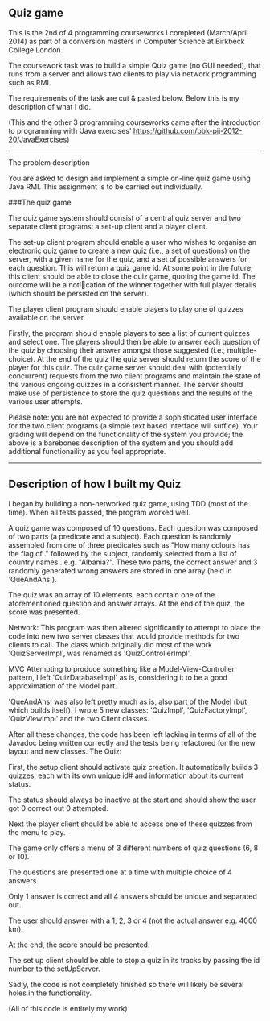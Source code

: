 **Quiz game**
---------------------------------------------------------------------------------------------------------------------------------------

This is the 2nd of 4 programming courseworks I completed (March/April 2014) as part of a conversion masters in Computer Science at Birkbeck College London.

The coursework task was to build a simple Quiz game (no GUI needed), that runs from a server and allows two clients to play via network programming such as RMI.

The requirements of the task are cut & pasted below. Below this is my description of what I did. 

(This and the other 3 programming courseworks came after the introduction to programming with 'Java exercises' https://github.com/bbk-pij-2012-20/JavaExercises)

---
The problem description

You are asked to design and implement a simple on-line quiz game using Java RMI. This assignment is to be carried out individually.

###The quiz game

The quiz game system should consist of a central quiz server and two separate client programs: a set-up client and a player client.

The set-up client program should enable a user who wishes to organise an electronic quiz game to create a new quiz (i.e., a set of questions) on the server, with a given name for the quiz, and a set of possible answers for each question. This will return a quiz game id. At some point in the future, this client should be able to close the quiz game, quoting the game id. The outcome will be a notication of the winner together with full player details (which should be persisted on the server).

The player client program should enable players to play one of quizzes available on the server.

Firstly, the program should enable players to see a list of current quizzes and select one.
The players should then be able to answer each question of the quiz by choosing their answer amongst those suggested (i.e., multiple-choice).
At the end of the quiz the quiz server should return the score of the player for this quiz. 
The quiz game server should deal with (potentially concurrent) requests from the two client programs and maintain the state of the various ongoing quizzes in a consistent manner. The server should make use of persistence to store the quiz questions and the results of the various user attempts.

Please note: you are not expected to provide a sophisticated user interface for the two client programs (a simple text based interface will suffice).
Your grading will depend on the functionality of the system you provide; the above is a barebones description of the system and you should add additional functionaility as you feel appropriate.

-------------------------------------------------------------------------------------------------------------------------------------

Description of how I built my Quiz
----------------------------------

I began by building a non-networked quiz game, using TDD (most of the time). When all tests passed, the program worked well.

A quiz game was composed of 10 questions. Each question was composed of two parts (a predicate and a subject). Each question is randomly assembled from one of three predicates such as "How many colours has the flag of.." followed by the subject, randomly selected from a list of country names ..e.g. "Albania?". These two parts, the correct answer and 3 randomly generated wrong answers are stored in one array (held in 'QueAndAns').

The quiz was an array of 10 elements, each contain one of the aforementioned question and answer arrays. At the end of the quiz, the score was presented.

Network: This program was then altered significantly to attempt to place the code into new two server classes that would provide methods for two clients to call. The class which originally did most of the work 'QuizServerImpl', was renamed as 'QuizControllerImpl'.

MVC Attempting to produce something like a Model-View-Controller pattern, I left 'QuizDatabaseImpl' as is, considering it to be a good approximation of the Model part.

'QueAndAns' was also left pretty much as is, also part of the Model (but which builds itself). I wrote 5 new classes: 'QuizImpl', 'QuizFactoryImpl', 'QuizViewImpl' and the two Client classes.

After all these changes, the code has been left lacking in terms of all of the Javadoc being written correctly and the tests being refactored for the new layout and new classes.
The Quiz:

First, the setup client should activate quiz creation. It automatically builds 3 quizzes, each with its own unique id# and information about its current status.

The status should always be inactive at the start and should show the user got 0 correct out 0 attempted.

Next the player client should be able to access one of these quizzes from the menu to play.

The game only offers a menu of 3 different numbers of quiz questions (6, 8 or 10).

The questions are presented one at a time with multiple choice of 4 answers.

Only 1 answer is correct and all 4 answers should be unique and separated out.

The user should answer with a 1, 2, 3 or 4 (not the actual answer e.g. 4000 km).

At the end, the score should be presented.

The set up client should be able to stop a quiz in its tracks by passing the id number to the setUpServer.

Sadly, the code is not completely finished so there will likely be several holes in the functionality.

(All of this code is entirely my work)